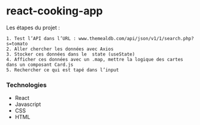 # react-cooking-app 

Les étapes du projet :

    1. Test l’API dans l’URL : www.themealdb.com/api/json/v1/1/search.php?s=tomato
    2. Aller chercher les données avec Axios
    3. Stocker ces données dans le  state (useState)  
    4. Afficher ces données avec un .map, mettre la logique des cartes dans un composant Card.js
    5. Rechercher ce qui est tapé dans l’input 

### Technologies

- React
- Javascript
- CSS
- HTML
